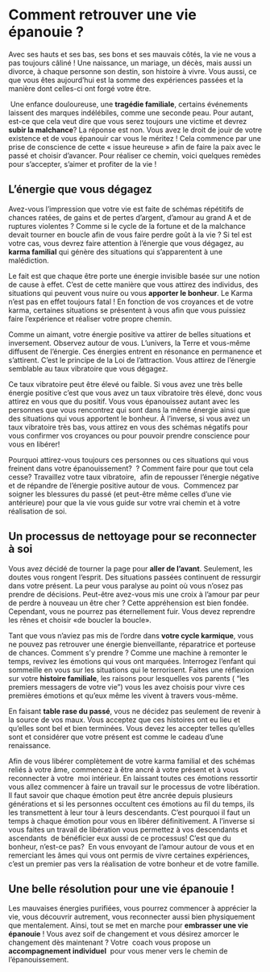# Comment retrouver une vie épanouie ?


Avec ses hauts et ses bas, ses bons et ses mauvais côtés, la vie ne vous a pas toujours câliné ! Une naissance, un mariage, un décès, mais aussi un divorce, à chaque personne son destin, son histoire à vivre. Vous aussi, ce que vous êtes aujourd’hui est la somme des expériences passées et la manière dont celles-ci ont forgé votre être.


 Une enfance douloureuse, une **tragédie familiale**, certains événements laissent des marques indélébiles, comme une seconde peau. Pour autant, est-ce que cela veut dire que vous serez toujours une victime et devrez **subir la malchance**? La réponse est non. Vous avez le droit de jouir de votre existence et de vous épanouir car vous le méritez ! Cela commence par une prise de conscience de cette « issue heureuse » afin de faire la paix avec le passé et choisir d’avancer. Pour réaliser ce chemin, voici quelques remèdes pour s’accepter, s’aimer et profiter de la vie !


## L’énergie que vous dégagez


Avez-vous l’impression que votre vie est faite de schémas répétitifs de chances ratées, de gains et de pertes d’argent, d’amour au grand A et de ruptures violentes ? Comme si le cycle de la fortune et de la malchance devait tourner en boucle afin de vous faire perdre goût à la vie ? Si tel est votre cas, vous devrez faire attention à l’énergie que vous dégagez, au **karma familial** qui génère des situations qui s’apparentent à une malédiction.


Le fait est que chaque être porte une énergie invisible basée sur une notion de cause à effet. C’est de cette manière que vous attirez des individus, des situations qui peuvent vous nuire ou vous **apporter le bonheur**. Le Karma n’est pas en effet toujours fatal ! En fonction de vos croyances et de votre karma, certaines situations se présentent à vous afin que vous puissiez faire l’expérience et réaliser votre propre chemin.


Comme un aimant, votre énergie positive va attirer de belles situations et inversement. Observez autour de vous. L’univers, la Terre et vous-même diffusent de l’énergie. Ces énergies entrent en résonance en permanence et s’attirent. C’est le principe de la Loi de l’attraction. Vous attirez de l’énergie semblable au taux vibratoire que vous dégagez.


Ce taux vibratoire peut être élevé ou faible. Si vous avez une très belle énergie positive c’est que vous avez un taux vibratoire très élevé, donc vous attirez en vous que du positif. Vous vous épanouissez autant avec les personnes que vous rencontrez qui sont dans la même énergie ainsi que des situations qui vous apportent le bonheur. À l’inverse, si vous avez un taux vibratoire très bas, vous attirez en vous des schémas négatifs pour vous confirmer vos croyances ou pour pouvoir prendre conscience pour vous en libérer!


Pourquoi attirez-vous toujours ces personnes ou ces situations qui vous freinent dans votre épanouissement?  ? Comment faire pour que tout cela cesse? Travaillez votre taux vibratoire,  afin de repousser l’énergie négative et de répandre de l’énergie positive autour de vous.  Commencez par soigner les blessures du passé (et peut-être même celles d’une vie antérieure) pour que la vie vous guide sur votre vrai chemin et à votre réalisation de soi.


## Un processus de nettoyage pour se reconnecter à soi


Vous avez décidé de tourner la page pour **aller de l’avant**. Seulement, les doutes vous rongent l’esprit. Des situations passées continuent de ressurgir dans votre présent. La peur vous paralyse au point où vous n’osez pas prendre de décisions. Peut-être avez-vous mis une croix à l’amour par peur de perdre à nouveau un être cher ? Cette appréhension est bien fondée. Cependant, vous ne pourrez pas éternellement fuir. Vous devez reprendre les rênes et choisir «de boucler la boucle».


Tant que vous n’aviez pas mis de l’ordre dans **votre cycle karmique**, vous ne pouvez pas retrouver une énergie bienveillante, réparatrice et porteuse de chances. Comment s’y prendre ? Comme une machine à remonter le temps, revivez les émotions qui vous ont marquées. Interrogez l’enfant qui sommeille en vous sur les situations qui le terrorisent. Faites une réflexion sur votre **histoire familiale**, les raisons pour lesquelles vos parents ( “les premiers messagers de votre vie”) vous les avez choisis pour vivre ces premières émotions et qu’eux même les vivent à travers vous-même. 


En faisant **table rase du passé**, vous ne décidez pas seulement de revenir à la source de vos maux. Vous acceptez que ces histoires ont eu lieu et qu’elles sont bel et bien terminées. Vous devez les accepter telles qu’elles sont et considérer que votre présent est comme le cadeau d’une renaissance.


Afin de vous libérer complètement de votre karma familial et des schémas reliés à votre âme, commencez à être ancré à votre présent et à vous reconnecter à votre  moi intérieur. En laissant toutes ces émotions ressortir vous allez commencer à faire un travail sur le processus de votre libération. Il faut savoir que chaque émotion peut être ancrée depuis plusieurs générations et si les personnes occultent ces émotions au fil du temps, ils les transmettent à leur tour à leurs descendants. C’est pourquoi il faut un temps à chaque émotion pour vous en libérer définitivement. A l’inverse si vous faites un travail de libération vous permettez à vos descendants et ascendants  de bénéficier eux aussi de ce processus! C’est que du bonheur, n’est-ce pas?  En vous envoyant de l’amour autour de vous et en remerciant les âmes qui vous ont permis de vivre certaines expériences, c’est un premier pas vers la réalisation de votre bonheur et de votre famille.


## Une belle résolution pour une vie épanouie !


Les mauvaises énergies purifiées, vous pourrez commencer à apprécier la vie, vous découvrir autrement, vous reconnecter aussi bien physiquement que mentalement. Ainsi, tout se met en marche pour **embrasser une vie épanouie** ! Vous avez soif de changement et vous désirez amorcer le changement dès maintenant ? Votre  coach vous propose un **accompagnement individuel**  pour vous mener vers le chemin de l’épanouissement.